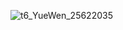 ![t6_YueWen_25622035](https://user-images.githubusercontent.com/17806205/203719253-ccc11802-be97-4590-81aa-e5677888f51f.jpg)